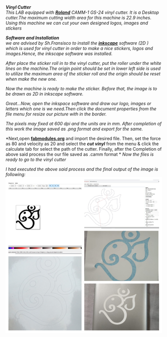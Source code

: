 ***Vinyl Cutter***     
  *This LAB equipped with [**Roland**](https://www.rolanddga.com/products/vinyl-cutters/camm-1-gs-24-desktop-vinyl-cutter) CAMM-1 GS-24 vinyl cutter. It is a Desktop cutter.The maximum cutting width area for this machine is 22.9 inches. Using this machine we can cut your own designed logos, images and stickers*

***Software and Installation***  
*we are advised by Sh.Fransisco to install the [**inkscape**](https://www.inkscape.org) software (2D ) which is used for vinyl cutter in order to make a nice stickers, logos and images.Hence, the inkscape software was installed.*  

*After place the sticker roll in to the vinyl cutter, put the roller under the white lines on the machine.The origin point should be set in lower left side is used to utilize the maximum area of the sticker roll and the origin should be reset when make the new one.*  

*Now the machine is ready to make the sticker. Before that, the image is to be drawn as 2D in inkscape software.*

*Great...Now, open the inkspace software and draw our logo, images or letters which one is we need.Then click the document properties from the file menu for resize our picture with in the border.*  

*The pixels may fixed at 600 dpi and the units are in mm. After completion of this work the image saved as .png format and export for the same.*

*Next,open [**fabmodules.org**](http://fabmodules.org/) and import the desired file. Then, set the force as 80 and velocity as 20 and select the ***cut vinyl*** from the menu & click the calculate tab for select the path of the cutter. Finally, after the Completion of above said process the our file saved as .camm format * 
*Now the files is ready to go to the vinyl cutter*

*I had executed the above said process and the final output of the image is following:*
![Vinyl Project](/img/vinyl-project.jpg)





